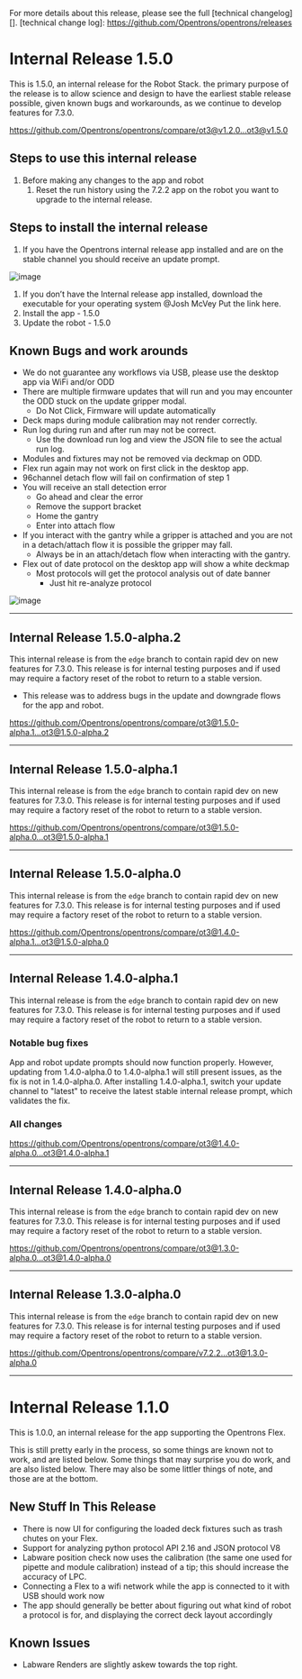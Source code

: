 For more details about this release, please see the full [technical changelog][].
[technical change log]: https://github.com/Opentrons/opentrons/releases

# Internal Release 1.5.0

This is 1.5.0, an internal release for the Robot Stack.  the primary purpose of the release is to allow science and design to have the earliest stable release possible, given known bugs and workarounds, as we continue to develop features for 7.3.0.

<https://github.com/Opentrons/opentrons/compare/ot3@v1.2.0...ot3@v1.5.0>

## Steps to use this internal release

1. Before making any changes to the app and robot
   1. Reset the run history using the 7.2.2 app on the robot you want to upgrade to the internal release.

## Steps to install the internal release

1. If you have the Opentrons internal release app installed and are on the stable channel you should receive an update prompt.

![image](https://github.com/Opentrons/opentrons/assets/502770/d7b45e27-b020-4f5f-b289-f673af30df52)

1. If you don’t have the Internal release app installed, download the executable for your operating system @Josh McVey Put the link here.
2. Install the app - 1.5.0
3. Update the robot -  1.5.0

## Known Bugs and work arounds

- We do not guarantee any workflows via USB, please use the desktop app via WiFi and/or ODD
- There are multiple firmware updates that will run and you may encounter the ODD stuck on the update gripper modal.
  - Do Not Click, Firmware will update automatically
- Deck maps during module calibration may not render correctly.
- Run log during run and after run may not be correct.
  - Use the download run log and view the JSON file to see the actual run log.
- Modules and fixtures may not be removed via deckmap on ODD.
- Flex run again may not work on first click in the desktop app.
- 96channel detach  flow will fail on confirmation of step 1
- You will receive an stall detection error
  - Go ahead and clear the error
  - Remove the support bracket
  - Home the gantry
  - Enter into attach flow
- If you interact with the gantry while a gripper is attached and you are not in a detach/attach flow it is possible the gripper may fall.
  - Always be in an attach/detach flow when interacting with the gantry.
- Flex out of date protocol on the desktop app will show a white deckmap
  - Most protocols will get the protocol analysis out of date banner
    - Just hit re-analyze protocol

![image](https://github.com/Opentrons/opentrons/assets/502770/41569e6b-aa68-4262-8dfb-fee222d17a5e)

---

## Internal Release 1.5.0-alpha.2

This internal release is from the `edge` branch to contain rapid dev on new features for 7.3.0. This release is for internal testing purposes and if used may require a factory reset of the robot to return to a stable version.

- This release was to address bugs in the update and downgrade flows for the app and robot.

<https://github.com/Opentrons/opentrons/compare/ot3@1.5.0-alpha.1...ot3@1.5.0-alpha.2>

---

## Internal Release 1.5.0-alpha.1

This internal release is from the `edge` branch to contain rapid dev on new features for 7.3.0. This release is for internal testing purposes and if used may require a factory reset of the robot to return to a stable version.

<https://github.com/Opentrons/opentrons/compare/ot3@1.5.0-alpha.0...ot3@1.5.0-alpha.1>

---

## Internal Release 1.5.0-alpha.0

This internal release is from the `edge` branch to contain rapid dev on new features for 7.3.0. This release is for internal testing purposes and if used may require a factory reset of the robot to return to a stable version.

<https://github.com/Opentrons/opentrons/compare/ot3@1.4.0-alpha.1...ot3@1.5.0-alpha.0>

---

## Internal Release 1.4.0-alpha.1

This internal release is from the `edge` branch to contain rapid dev on new features for 7.3.0. This release is for internal testing purposes and if used may require a factory reset of the robot to return to a stable version.

### Notable bug fixes

App and robot update prompts should now function properly. However, updating from 1.4.0-alpha.0 to 1.4.0-alpha.1 will still present issues, as the fix is not in 1.4.0-alpha.0. After installing 1.4.0-alpha.1, switch your update channel to "latest" to receive the latest stable internal release prompt, which validates the fix.

### All changes

<https://github.com/Opentrons/opentrons/compare/ot3@1.4.0-alpha.0...ot3@1.4.0-alpha.1>

---

## Internal Release 1.4.0-alpha.0

This internal release is from the `edge` branch to contain rapid dev on new features for 7.3.0. This release is for internal testing purposes and if used may require a factory reset of the robot to return to a stable version.

<https://github.com/Opentrons/opentrons/compare/ot3@1.3.0-alpha.0...ot3@1.4.0-alpha.0>

---

## Internal Release 1.3.0-alpha.0

This internal release is from the `edge` branch to contain rapid dev on new features for 7.3.0. This release is for internal testing purposes and if used may require a factory reset of the robot to return to a stable version.

<https://github.com/Opentrons/opentrons/compare/v7.2.2...ot3@1.3.0-alpha.0>

---

# Internal Release 1.1.0

This is 1.0.0, an internal release for the app supporting the Opentrons Flex.

This is still pretty early in the process, so some things are known not to work, and are listed below. Some things that may surprise you do work, and are also listed below. There may also be some littler things of note, and those are at the bottom.


## New Stuff In This Release

- There is now UI for configuring the loaded deck fixtures such as trash chutes on your Flex.
- Support for analyzing python protocol API 2.16 and JSON protocol V8
- Labware position check now uses the calibration (the same one used for pipette and module calibration) instead of a tip; this should increase the accuracy of LPC.
- Connecting a Flex to a wifi network while the app is connected to it with USB should work now
- The app should generally be better about figuring out what kind of robot a protocol is for, and displaying the correct deck layout accordingly

## Known Issues

- Labware Renders are slightly askew towards the top right.
